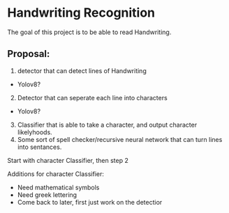 # Handwriting Recognition

The goal of this project is to be able to read Handwriting.

## Proposal:
1. detector that can detect lines of Handwriting
  - Yolov8?
2. Detector that can seperate each line into characters
  - Yolov8?
3. Classifier that is able to take a character, and output character likelyhoods.
4. Some sort of spell checker/recursive neural network that can turn lines into sentances.

Start with character Classifier, then step 2

Additions for character Classifier:
  - Need mathematical symbols
  - Need greek lettering
  - Come back to later, first just work on the detectior
